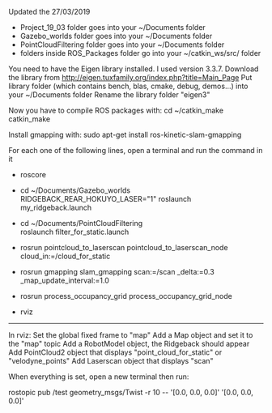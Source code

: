 Updated the 27/03/2019

- Project_19_03 folder goes into your ~/Documents folder
- Gazebo_worlds folder goes into your ~/Documents folder
- PointCloudFiltering folder goes into your ~/Documents folder
- folders inside ROS_Packages folder go into your ~/catkin_ws/src/ folder

You need to have the Eigen library installed. I used version 3.3.7.
Download the library from http://eigen.tuxfamily.org/index.php?title=Main_Page
Put library folder (which contains bench, blas, cmake, debug, demos...) into your ~/Documents folder 
Rename the library folder "eigen3"

Now you have to compile ROS packages with:
cd ~/catkin_make
catkin_make

Install gmapping with:
sudo apt-get install ros-kinetic-slam-gmapping

For each one of the following lines, open a terminal and run the command in it

* roscore

* cd ~/Documents/Gazebo_worlds  
RIDGEBACK_REAR_HOKUYO_LASER="1" roslaunch my_ridgeback.launch

* cd ~/Documents/PointCloudFiltering  
roslaunch filter_for_static.launch

* rosrun pointcloud_to_laserscan pointcloud_to_laserscan_node cloud_in:=/cloud_for_static

* rosrun gmapping slam_gmapping scan:=/scan _delta:=0.3 _map_update_interval:=1.0

* rosrun process_occupancy_grid process_occupancy_grid_node

* rviz

---

In rviz:
Set the global fixed frame to "map"
Add a Map object and set it to the "map" topic
Add a RobotModel object, the Ridgeback should appear
Add PointCloud2 object that displays "point_cloud_for_static" or "velodyne_points"
Add Laserscan object that displays "scan"


When everything is set, open a new terminal then run:

rostopic pub /test geometry_msgs/Twist -r 10 -- '[0.0, 0.0, 0.0]' '[0.0, 0.0, 0.0]'

